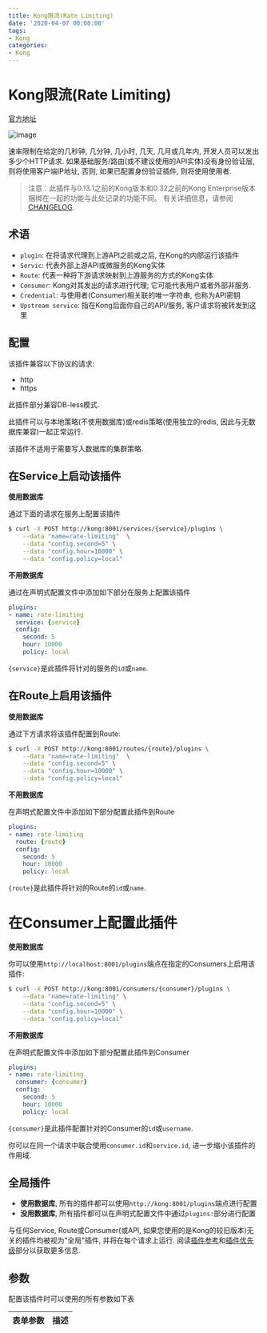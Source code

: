 ```yaml
---
title: Kong限流(Rate Limiting)
date: '2020-04-07 00:00:00'
tags:
- Kong
categories:
- Kong
---
```

# Kong限流(Rate Limiting)

[官方地址](https://docs.konghq.com/hub/kong-inc/rate-limiting/)

![image](https://gitee.com/swang-harbin/pic-bed/raw/master/images/2021/20210609142952.png)

速率限制在给定的几秒钟, 几分钟, 几小时, 几天, 几月或几年内, 开发人员可以发出多少个HTTP请求. 如果基础服务/路由(或不建议使用的API实体)没有身份验证层, 则将使用客户端IP地址, 否则, 如果已配置身份验证插件, 则将使用使用者. 

> 注意：此插件与0.13.1之前的Kong版本和0.32之前的Kong Enterprise版本捆绑在一起的功能与此处记录的功能不同。 有关详细信息，请参阅[CHANGELOG](https://github.com/Kong/kong/blob/master/CHANGELOG.md).

## 术语

- `plugin`: 在将请求代理到上游API之前或之后, 在Kong的内部运行该插件
- `Servic`: 代表外部上游API或微服务的Kong实体
- `Route`: 代表一种将下游请求映射到上游服务的方式的Kong实体
- `Consumer`: Kong对其发出的请求进行代理; 它可能代表用户或者外部非服务.
- `Credential`: 与使用者(Consumer)相关联的唯一字符串, 也称为API密钥
- `Upstream service`: 指在Kong后面你自己的API/服务, 客户请求将被转发到这里

## 配置

该插件兼容以下协议的请求:
- http
- https

此插件部分兼容DB-less模式.

此插件可以与本地策略(不使用数据库)或redis策略(使用独立的redis, 因此与无数据库兼容)一起正常运行.

该插件不适用于需要写入数据库的集群策略.

## 在Service上启动该插件

**使用数据库**

通过下面的请求在服务上配置该插件
```bash
$ curl -X POST http://kong:8001/services/{service}/plugins \
    --data "name=rate-limiting"  \
    --data "config.second=5" \
    --data "config.hour=10000" \
    --data "config.policy=local"
```

**不用数据库**

通过在声明式配置文件中添加如下部分在服务上配置该插件
```yaml
plugins:
- name: rate-limiting
  service: {service}
  config: 
    second: 5
    hour: 10000
    policy: local
```

`{service}`是此插件将针对的服务的`id`或`name`.

## 在Route上启用该插件

**使用数据库**

通过下方请求将该插件配置到Route:
```bash
$ curl -X POST http://kong:8001/routes/{route}/plugins \
    --data "name=rate-limiting"  \
    --data "config.second=5" \
    --data "config.hour=10000" \
    --data "config.policy=local"
```

**不用数据库**

在声明式配置文件中添加如下部分配置此插件到Route
```yaml
plugins:
- name: rate-limiting
  route: {route}
  config: 
    second: 5
    hour: 10000
    policy: local
```

`{route}`是此插件将针对的Route的`id`或`name`.

# 在Consumer上配置此插件

**使用数据库**

你可以使用`http://localhost:8001/plugins`端点在指定的Consumers上启用该插件:

```bash
$ curl -X POST http://kong:8001/consumers/{consumer}/plugins \
    --data "name=rate-limiting" \
    --data "config.second=5" \
    --data "config.hour=10000" \
    --data "config.policy=local"
```

**不用数据库**

在声明式配置文件中添加如下部分配置此插件到Consumer
```yaml
plugins:
- name: rate-limiting
  consumer: {consumer}
  config: 
    second: 5
    hour: 10000
    policy: local
```

`{consumer}`是此插件配置针对的Consumer的`id`或`username`.

你可以在同一个请求中联合使用`consumer.id`和`service.id`, 进一步缩小该插件的作用域.

## 全局插件

- **使用数据库**, 所有的插件都可以使用`http://kong:8001/plugins`端点进行配置
- **没用数据库**, 所有插件都可以在声明式配置文件中通过`plugins:`部分进行配置

与任何Service, Route或Consumer(或API, 如果您使用的是Kong的较旧版本)无关的插件均被视为"全局"插件, 并将在每个请求上运行. 阅读[插件参考](https://docs.konghq.com/latest/admin-api/#add-plugin)和[插件优先级](https://docs.konghq.com/latest/admin-api/#precedence)部分以获取更多信息.

## 参数

配置该插件时可以使用的所有参数如下表

表单参数 | 描述
--- | --- 
